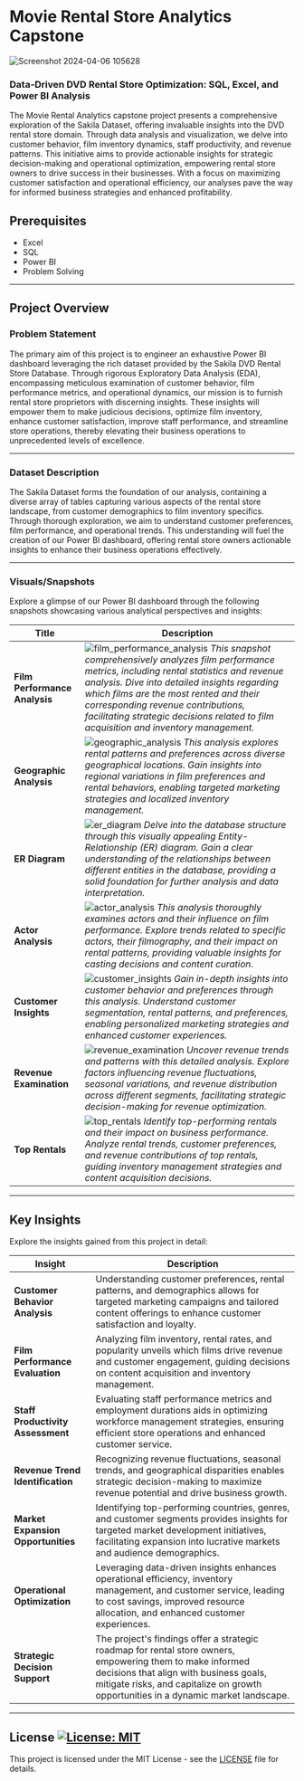 # Movie Rental Store Analytics Capstone

![Screenshot 2024-04-06 105628](https://github.com/virajbhutada/PowerBI-Projects/assets/143819712/c1ae307e-2a62-466d-9f3c-33ed614eb8fc)


### Data-Driven DVD Rental Store Optimization: SQL, Excel, and Power BI Analysis


The Movie Rental Analytics capstone project presents a comprehensive exploration of the Sakila Dataset, offering invaluable insights into the DVD rental store domain. Through data analysis and visualization, we delve into customer behavior, film inventory dynamics, staff productivity, and revenue patterns. This initiative aims to provide actionable insights for strategic decision-making and operational optimization, empowering rental store owners to drive success in their businesses. With a focus on maximizing customer satisfaction and operational efficiency, our analyses pave the way for informed business strategies and enhanced profitability.

## Prerequisites
- Excel
- SQL
- Power BI
- Problem Solving

---

## Project Overview

### Problem Statement

The primary aim of this project is to engineer an exhaustive Power BI dashboard leveraging the rich dataset provided by the Sakila DVD Rental Store Database. Through rigorous Exploratory Data Analysis (EDA), encompassing meticulous examination of customer behavior, film performance metrics, and operational dynamics, our mission is to furnish rental store proprietors with discerning insights. These insights will empower them to make judicious decisions, optimize film inventory, enhance customer satisfaction, improve staff performance, and streamline store operations, thereby elevating their business operations to unprecedented levels of excellence.

---

### Dataset Description
The Sakila Dataset forms the foundation of our analysis, containing a diverse array of tables capturing various aspects of the rental store landscape, from customer demographics to film inventory specifics. Through thorough exploration, we aim to understand customer preferences, film performance, and operational trends. This understanding will fuel the creation of our Power BI dashboard, offering rental store owners actionable insights to enhance their business operations effectively.

---

### Visuals/Snapshots

Explore a glimpse of our Power BI dashboard through the following snapshots showcasing various analytical perspectives and insights:

| Title | Description |
| --- | --- |
| **Film Performance Analysis** |  ![film_performance_analysis](https://github.com/virajbhutada/PowerBI-Projects/assets/143819712/63475f2c-46e8-4a98-a394-c9f167382955) *This snapshot comprehensively analyzes film performance metrics, including rental statistics and revenue analysis. Dive into detailed insights regarding which films are the most rented and their corresponding revenue contributions, facilitating strategic decisions related to film acquisition and inventory management.*|
| **Geographic Analysis** | ![geographic_analysis](https://github.com/virajbhutada/PowerBI-Projects/assets/143819712/85a325e5-4b32-48ab-9c74-31427dd16a66)  *This analysis explores rental patterns and preferences across diverse geographical locations. Gain insights into regional variations in film preferences and rental behaviors, enabling targeted marketing strategies and localized inventory management.*|
| **ER Diagram** | ![er_diagram](https://github.com/virajbhutada/PowerBI-Projects/assets/143819712/8bd40000-274b-43d7-aa04-94edc5129e34) *Delve into the database structure through this visually appealing Entity-Relationship (ER) diagram. Gain a clear understanding of the relationships between different entities in the database, providing a solid foundation for further analysis and data interpretation.* |
| **Actor Analysis** | ![actor_analysis](https://github.com/virajbhutada/PowerBI-Projects/assets/143819712/33d06d56-dd5e-45cc-af1b-56d87efa3fbd)  *This analysis thoroughly examines actors and their influence on film performance. Explore trends related to specific actors, their filmography, and their impact on rental patterns, providing valuable insights for casting decisions and content curation.*|
| **Customer Insights** | ![customer_insights](https://github.com/virajbhutada/PowerBI-Projects/assets/143819712/05b350e2-1d1f-4d7c-b117-6868e2ea8209) *Gain in-depth insights into customer behavior and preferences through this analysis. Understand customer segmentation, rental patterns, and preferences, enabling personalized marketing strategies and enhanced customer experiences.*|
| **Revenue Examination** | ![revenue_examination](https://github.com/virajbhutada/PowerBI-Projects/assets/143819712/570556e5-7b75-4b12-917f-1c73e729600d) *Uncover revenue trends and patterns with this detailed analysis. Explore factors influencing revenue fluctuations, seasonal variations, and revenue distribution across different segments, facilitating strategic decision-making for revenue optimization.*|
| **Top Rentals** | ![top_rentals](https://github.com/virajbhutada/PowerBI-Projects/assets/143819712/283d0642-a564-4663-8e74-78284e7b259f)  *Identify top-performing rentals and their impact on business performance. Analyze rental trends, customer preferences, and revenue contributions of top rentals, guiding inventory management strategies and content acquisition decisions.*|

---

## Key Insights

Explore the insights gained from this project in detail:

| Insight | Description |
| --- | --- |
| **Customer Behavior Analysis** | Understanding customer preferences, rental patterns, and demographics allows for targeted marketing campaigns and tailored content offerings to enhance customer satisfaction and loyalty. |
| **Film Performance Evaluation** | Analyzing film inventory, rental rates, and popularity unveils which films drive revenue and customer engagement, guiding decisions on content acquisition and inventory management. |
| **Staff Productivity Assessment** | Evaluating staff performance metrics and employment durations aids in optimizing workforce management strategies, ensuring efficient store operations and enhanced customer service. |
| **Revenue Trend Identification** | Recognizing revenue fluctuations, seasonal trends, and geographical disparities enables strategic decision-making to maximize revenue potential and drive business growth. |
| **Market Expansion Opportunities** | Identifying top-performing countries, genres, and customer segments provides insights for targeted market development initiatives, facilitating expansion into lucrative markets and audience demographics. |
| **Operational Optimization** | Leveraging data-driven insights enhances operational efficiency, inventory management, and customer service, leading to cost savings, improved resource allocation, and enhanced customer experiences. |
| **Strategic Decision Support** | The project's findings offer a strategic roadmap for rental store owners, empowering them to make informed decisions that align with business goals, mitigate risks, and capitalize on growth opportunities in a dynamic market landscape. |

---

## License [![License: MIT](https://img.shields.io/badge/License-MIT-yellow.svg)](https://opensource.org/licenses/MIT)

This project is licensed under the MIT License - see the [LICENSE](LICENSE) file for details.


